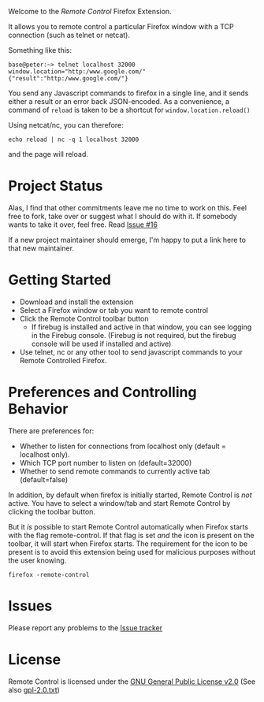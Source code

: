 Welcome to the _Remote Control_ Firefox Extension.

It allows you to remote control a particular Firefox window with a TCP
connection (such as telnet or netcat).

Something like this:

    base@peter:~> telnet localhost 32000
    window.location="http:/www.google.com/"
    {"result":"http:/www.google.com/"}

You send any Javascript commands to firefox in a single line, and it sends
either a result or an error back JSON-encoded. As a convenience, a command of
`reload` is taken to be a shortcut for `window.location.reload()`

Using netcat/nc, you can therefore:

    echo reload | nc -q 1 localhost 32000

and the page will reload.

Project Status
==============

Alas, I find that other commitments leave me no time to work on this. Feel free
to fork, take over or suggest what I should do with it. If somebody wants to
take it over, feel free. Read
[Issue #16](https://github.com/pmorch/FF-Remote-Control/issues/16)

If a new project maintainer should emerge, I'm happy to put a link here to that
new maintainer.

Getting Started
===============

* Download and install the extension
* Select a Firefox window or tab you want to remote control
* Click the Remote Control toolbar button
    * If firebug is installed and active in that window, you can see logging in
      the Firebug console. (Firebug is not required, but the firebug console
      will be used if installed and active)
* Use telnet, nc or any other tool to send javascript commands to your Remote
  Controlled Firefox.

Preferences and Controlling Behavior
====================================

There are preferences for:

* Whether to listen for connections from localhost only (default = localhost
  only).
* Which TCP port number to listen on (default=32000)
* Whether to send remote commands to currently active tab (default=false)

In addition, by default when firefox is initially started, Remote Control is
_not_ active. You have to select a window/tab and start Remote Control by
clicking the toolbar button.

But it _is_ possible to start Remote Control automatically when Firefox starts
with the flag remote-control. If that flag is set _and_ the icon is present on the toolbar, it will
start when Firefox starts. The requirement for the icon to be present is to
avoid this extension being used for malicious purposes without the user
knowing.

    firefox -remote-control

Issues
======
Please report any problems to the
[Issue tracker](https://github.com/pmorch/FF-Remote-Control/issues)

License
=======

Remote Control is licensed under the
[GNU General Public License v2.0](http://www.gnu.org/licenses/gpl-2.0.html)
(See also [gpl-2.0.txt](gpl-2.0.txt))
